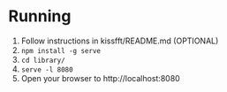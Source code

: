 # Running

1. Follow instructions in kissfft/README.md (OPTIONAL)
1. `npm install -g serve`
1. `cd library/`
1. `serve -l 8080`
1. Open your browser to http://localhost:8080 
